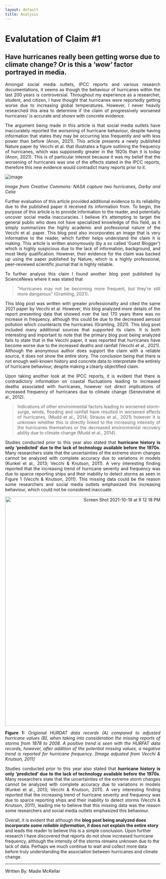 ```yaml
---
layout: default
title: Analysis 
---
```

# Evalutation of Claim #1 
## Have hurricanes really been getting worse due to climate change? Or is this a *'wow'* factor portrayed in media. 

<div style="text-align: justify">

Amongst social media outlets, IPCC reports and various research documentations, it seems as though the behaviour of hurricanes within the last 200 years is controversial. Throughout my experience as a researcher, student, and citizen, I have thought that hurricanes were reportedly getting worse due to increasing global temperatures. However, I never heavily researched this area to determine if the claim of progressively worsened hurricanes’ is accurate and shown with concrete evidence.

The argument being made in this article is that social media outlets have inaccurately reported the worsening of hurricane behaviour, despite having information that states they may be occurring less frequently and with less power than before (Anon, 2021). This article presents a newly published Nature paper by Vecchi et al. that illustrates a figure outlining the frequency of hurricanes, which was supposedly greater in the 1920s than it is today (Anon, 2021). This is of particular interest because it was my belief that the worsening of hurricanes was one of the effects stated in the IPCC reports, therefore this new evidence would contradict many reports prior to it. 

![image](https://user-images.githubusercontent.com/92682877/138012515-a929ad03-8dd8-4898-ac25-9ed115a87198.png)


*Image from Creative Commons: NASA capture two hurricanes, Darby and Celia*


Further evaluation of this article provided additional evidence to its reliability due to the published paper it received its information from. To begin, the purpose of this article is to provide information to the reader, and potentially uncover social media inaccuracies. I believe it’s attempting to target the general public who does not have specialized knowledge of this field, as it simply summarizes the highly academic and professional nature of the Vecchi et al. paper. This blog post also incorporates an image that is very informative to the reader, which further helps understand the claim it is making. This article is written anonymously (by a so called ‘Guest Blogger’) which is highly suspicious due to the lack of information, background, and most likely qualification. However, their evidence for the claim was backed up using the paper published by Nature, which is a highly professional, peer-reviewed scientific journal that is highly reliable. 


To further analyse this claim I found another blog post published by ScienceNews where it was stated that 
>"Hurricanes may not be becoming more frequent, but they’re still more dangerous" (Gramling, 2021).


This blog post was written with greater professionality and cited the same 2021 paper by Vecchi et al. However, this blog analyzed more details of the report presenting data that showed over the last 170 years there was no increase in frequency, although this could be due to the decreased aerosol pollution which counteracts the hurricanes (Gramling, 2021). This blog post included many additional sources that supported its claim. It is both interesting and important to note that the primary blog post being analyzed fails to state that in the Vecchi paper, it was reported that hurricanes have become worse due to the increased deaths and rainfall (Vecchi et al., 2021). Although the anonymous author does support the claim with a reliable source, it does not show the entire story. The conclusion being that there is not enough well-known history and concrete data to interpretate the entirely of hurricane behaviour, despite making a clearly objectified claim. 


Upon taking another look at the IPCC reports, it is evident that there is contradictory information on coastal fluctuations leading to increased deaths associated with hurricanes, however not direct implications of increased frequency of hurricanes due to climate change (Seneviratne et al., 2012). 
>Indications of other environmental factors leading to worsened storm-surge, winds, flooding and rainfall have resulted in worsened effects of hurricanes, (Mudd et al., 2014; Strauss et al., 2021) however it is unknown whether this is directly linked to the increasing intensity of the hurricanes themselves or the decreased environmental recovery ability due to climate change (Mudd et al., 2014). 


Studies conducted prior to this year also stated that **hurricane history is only ‘predicted’ due to the lack of technology available before the 1970s**. Many researchers state that the uncertainties of the extreme storm changes cannot be analyzed with complete accuracy due to variations in models (Kunkel et al., 2013; Vecchi & Knutson, 2011). A very interesting finding reported that the increasing trend of hurricane severity and frequency was due to sparce reporting ships and their inability to detect storms as seen in Figure 1 (Vecchi & Knutson, 2011). This missing data could be the reason some researchers and social media outlets emphasized this increasing behaviour, which could not be considered inaccuate.  

<center> <img width="743" alt="Screen Shot 2021-10-19 at 9 12 18 PM" src="https://user-images.githubusercontent.com/92682877/138011722-03dccf9a-2491-40c9-aeed-216817a8f959.png"> </center>

**Figure 1:** *Origional HURDAT data records (A) compared to adjusted hurricane values (B), when taking into consideration the missing reports of storms from 1878 to 2008. A  positive trend is seen with the HURFAT data records, however, after addition of the potential missing values, a negative trend is reported for hurricane frequency.* *\[Image adjusted from Vecchi & Knutson, 2011]*


Studies conducted prior to this year also stated that **hurricane history is only ‘predicted’ due to the lack of technology available before the 1970s**. Many researchers state that the uncertainties of the extreme storm changes cannot be analyzed with complete accuracy due to variations in models (Kunkel et al., 2013; Vecchi & Knutson, 2011). A very interesting finding reported that the increasing trend of hurricane severity and frequency was due to sparce reporting ships and their inability to detect storms (Vecchi & Knutson, 2011), leading me to believe that this missing data was the reason some researchers and social media outlets emphasized this behaviour. </div>


Overall, it is evident that although the **blog post being analyzed does incorporate *some reliable information*, it does not explain the entire story** and leads the reader to believe this is a simple conclusion. Upon further research I have discovered that reports do not show increased hurricane frequency, although the intensity of the storms remains unknown due to the lack of data. Perhaps we much continue to wait and collect more data before truly understanding the association between hurricanes and climate change. 

---

Written By: Madie McKellar 

